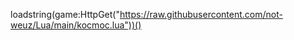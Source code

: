 







loadstring(game:HttpGet("https://raw.githubusercontent.com/not-weuz/Lua/main/kocmoc.lua"))()



